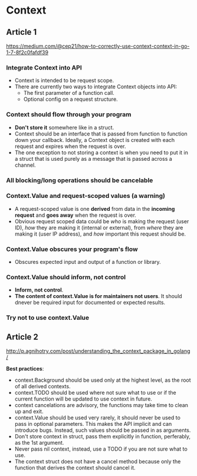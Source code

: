 # Context

## Article 1

https://medium.com/@cep21/how-to-correctly-use-context-context-in-go-1-7-8f2c0fafdf39

### Integrate Context into API

- Context is intended to be request scope.
- There are currently two ways to integrate Context objects into API:
  - The first parameter of a function call.
  - Optional config on a request structure.

### Context should flow through your program

- **Don't store it** somewhere like in a struct.
- Context should be an interface that is passed from function to function down your callback. Ideally, a Context object is created with each request and expires when the request is over.
- The one exception to not storing a context is when you need to put it in a struct that is used purely as a message that is passed across a channel.

### All blocking/long operations should be cancelable

### Context.Value and request-scoped values (a warning)

- A request-scoped value is one **derived** from data in the **incoming request** and **goes away** when the request is over.
- Obvious request scoped data could be _who_ is making the request (user ID), _how_ they are making it (internal or external), from _where_ they are making it (user IP address), and _how_ important this request should be.

### Context.Value obscures your program's flow

- Obscures expected input and output of a function or library.

### Context.Value should inform, not control

- **Inform, not control**.
- **The content of context.Value is for maintainers not users**. It should dnever be required input for documented or expected results.

### Try not to use context.Value

## Article 2

http://p.agnihotry.com/post/understanding_the_context_package_in_golang/

**Best practices**:

- context.Background should be used only at the highest level, as the root of all derived contexts.
- context.TODO should be used where not sure what to use or if the current function will be updated to use context in future.
- context cancelations are advisory, the functions may take time to clean up and exit.
- context.Value should be used very rarely, it should never be used to pass in optional parameters. This makes the API implicit and can introduce bugs. Instead, such values should be passed in as arguments.
- Don't store context in struct, pass them explicitly in function, perferably, as the 1st argument.
- Never pass nil context, instead, use a TODO if you are not sure what to use.
- The context struct does not have a cancel method because only the function that derives the context should cancel it.
